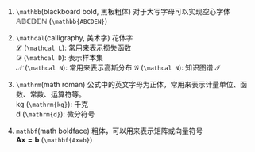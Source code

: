 1. `\mathbb`(blackboard bold, 黑板粗体)
    对于大写字母可以实现空心字体  
    $\mathbb{ABCDEN}$ (`\mathbb{ABCDEN}`)

2. `\mathcal`(calligraphy, 美术字)
    花体字  
    $\mathcal L$ (`\mathcal L`): 常用来表示损失函数  
    $\mathcal D$ (`\mathcal D`): 表示样本集  
    $\mathcal N$ (`\mathcal N`): 常用来表示高斯分布
    $\mathcal G$ (`\mathcal N`): 知识图谱
    $\mathcal I$

3. `\mathrm`(math roman)
    公式中的英文字母为正体，常用来表示计量单位、函数、常数、运算符等。  
    $\mathrm{kg}$ (`\mathrm{kg}`): 千克  
    $\mathrm{d}$ (`\mathrm{d}`): 微分符号

4. `mathbf`(math boldface)
    粗体，可以用来表示矩阵或向量符号  
    $\mathbf{Ax=b}$ (`\mathbf{Ax=b}`)



